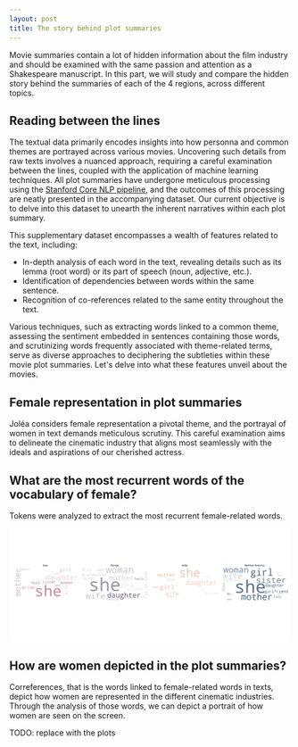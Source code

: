 ```yaml
---
layout: post
title: The story behind plot summaries
---
```


Movie summaries contain a lot of hidden information about the film industry and should be examined with the same passion and attention as a Shakespeare manuscript. 
In this part, we will study and compare the hidden story behind the summaries of each of the 4 regions, across different topics.

## Reading between the lines

The textual data primarily encodes insights into how personna and common themes are portrayed across various movies. Uncovering such details from raw texts involves a nuanced approach, requiring a careful examination between the lines, coupled with the application of machine learning techniques. All plot summaries have undergone meticulous processing using the [Stanford Core NLP pipeline](https://stanfordnlp.github.io/CoreNLP/pipeline.html), and the outcomes of this processing are neatly presented in the accompanying dataset. Our current objective is to delve into this dataset to unearth the inherent narratives within each plot summary.

This supplementary dataset encompasses a wealth of features related to the text, including:
- In-depth analysis of each word in the text, revealing details such as its lemma (root word) or its part of speech (noun, adjective, etc.).
- Identification of dependencies between words within the same sentence.
- Recognition of co-references related to the same entity throughout the text.

Various techniques, such as extracting words linked to a common theme, assessing the sentiment embedded in sentences containing those words, and scrutinizing words frequently associated with theme-related terms, serve as diverse approaches to deciphering the subtleties within these movie plot summaries. Let's delve into what these features unveil about the movies.

## Female representation in plot summaries

Joléa considers female representation a pivotal theme, and the portrayal of women in text demands meticulous scrutiny. This careful examination aims to delineate the cinematic industry that aligns most seamlessly with the ideals and aspirations of our cherished actress.


## What are the most recurrent words of the vocabulary of female?

Tokens were analyzed to extract the most recurrent female-related words. 

![tokens](plots/tokens_wordcloud.png)

## How are women depicted in the plot summaries?

Correferences, that is the words linked to female-related words in texts, depict how women are represented in the different cinematic industries. Through the analysis of those words, we can depict a portrait of how women are seen on the screen. 

TODO: replace with the plots

<html lang="en">
<head>
    <meta charset="UTF-8">
    <meta name="viewport" content="width=device-width, initial-scale=1.0">
    <title>Interactive Image Selector</title>
    <style>
        #imageContainer {
            text-align: center;
            margin-top: 20px;
        }

        #imageSelector {
            border-radius: 8px;
            padding: 8px;
            border: 1px solid #ccc;
            font-size: 16px; 
            margin-bottom: 20px;
        }

        .hidden {
            display: none;
        }

        .caption {
            margin-top: 10px;
            font-style: italic;
        }
    </style>
</head>
<body>

<div id="imageContainer">
    <label for="imageSelector">Part of speech: </label>
    <select id="imageSelector" onchange="showSelectedImage()">
        <option value="NOUN">Nouns</option>
        <option value="ADJ">Adjectives</option>
        <option value="VERB">Verbs</option>
        <option value="PROPN">Proper nouns</option>
    </select>

    <img id="NOUN" src="plots/NOUN_correferences_wordcloud.png" alt="Image 1">
    <div id="NOUNCaption" class="caption">Caption for Nouns</div>

    <img id="ADJ" src="plots/ADJ_correferences_wordcloud.png" alt="Image 2" class="hidden">
    <div id="ADJCaption" class="caption hidden">Caption for Adjectives</div>

    <img id="VERB" src="plots/VERB_correferences_wordcloud.png" alt="Image 3" class="hidden">
    <div id="VERBCaption" class="caption hidden">Caption for Verbs</div>

    <img id="PROPN" src="plots/PROPN_correferences_wordcloud.png" alt="Image 4" class="hidden">
    <div id="PROPNCaption" class="caption hidden">Caption for Proper Nouns</div>
</div>

<script>
    // Show the first image initially
    document.getElementById('NOUN').classList.remove('hidden');
    document.getElementById('NOUNCaption').classList.remove('hidden');

    function showSelectedImage() {
        // Hide all dynamic images and captions
        var dynamicElements = document.querySelectorAll('.dynamic-image, .dynamic-caption');
        dynamicElements.forEach(function (element) {
            element.classList.add('hidden');
        });

        // Show the selected dynamic image and caption
        var selectedImageId = document.getElementById('imageSelector').value;
        var selectedImage = document.getElementById(selectedImageId);
        var selectedCaption = document.getElementById(selectedImageId + 'Caption');
        
        if (selectedImage && selectedCaption) {
            selectedImage.classList.remove('hidden');
            selectedCaption.classList.remove('hidden');
        }
    }
</script>

</body>
</html>

## How sentences containing women-related words are perceived?

Sentiment analysis of sentences containing female-related words show:


![sentiment](plots/sentiment_scores.png)


